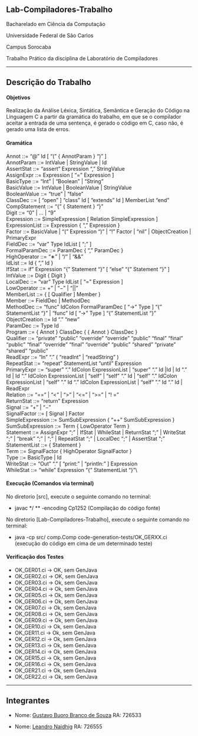 ## Lab-Compiladores-Trabalho

Bacharelado em Ciência da Computação

Universidade Federal de São Carlos

Campus Sorocaba

Trabalho Prático da disciplina de Laboratório de Compiladores

----

## Descrição do Trabalho

#### Objetivos

Realização da Análise Léxica, Sintática, Semântica e Geração do Código na Linguagem C a partir da gramática do trabalho, em que se o compilador aceitar a entrada de uma sentença, é gerado o código em C, caso não, é gerado uma lista de erros.

#### Gramática

Annot ::= “@” Id [ “(” { AnnotParam } “)” ]\
AnnotParam ::= IntValue | StringValue | Id\
AssertStat ::= “assert” Expression “,” StringValue\
AssignExpr ::= Expression [ “=” Expression ]\
BasicType ::= “Int” | “Boolean” | “String”\
BasicValue ::= IntValue | BooleanValue | StringValue\
BooleanValue ::= “true” | “false”\
ClassDec ::= [ “open” ] “class” Id [ “extends” Id ] MemberList “end”\
CompStatement ::= “{” { Statement } “}”\
Digit ::= “0” | ... | “9”\
Expression ::= SimpleExpression [ Relation SimpleExpression ]\
ExpressionList ::= Expression { “,” Expression }\
Factor ::= BasicValue | “(” Expression “)” | “!” Factor | “nil” | ObjectCreation | PrimaryExpr\
FieldDec ::= “var” Type IdList [ “;” ]\
FormalParamDec ::= ParamDec { “,” ParamDec }\
HighOperator ::= “∗” | “/” | “&&”\
IdList ::= Id { “,” Id }\
IfStat ::= if” Expression “{” Statement “}” [ “else” “{” Statement “}” ]\
IntValue ::= Digit { Digit }\
LocalDec ::= “var” Type IdList [ “=” Expression ]\
LowOperator ::= +” | “−” | “||”\
MemberList ::= { [ Qualifier ] Member }\
Member ::= FieldDec | MethodDec\
MethodDec ::= “func” IdColon FormalParamDec [ “->” Type ] “{” StatementList “}” | “func” Id [ “->” Type ] “{” StatementList “}”\
ObjectCreation ::= Id “.” “new”\
ParamDec ::= Type Id\
Program ::= { Annot } ClassDec { { Annot } ClassDec }\
Qualifier ::= “private” “public” “override” “override” “public” “final” “final” “public” “final” “override” “final” “override” “public” “shared” “private” “shared” “public”\
ReadExpr ::= “In” “.” ( “readInt” | “readString” )\
RepeatStat ::= “repeat” StatementList “until” Expression\
PrimaryExpr ::= “super” “.” IdColon ExpressionList | “super” “.” Id |Id | Id “.” Id | Id “.” IdColon ExpressionList | “self” | “self” “.” Id | “self” ”.” IdColon ExpressionList | “self” ”.” Id “.” IdColon ExpressionList | “self” ”.” Id “.” Id | ReadExpr\
Relation ::= “==” | “<” | “>” | “<=” | “>=” | “! =”\
ReturnStat ::= “return” Expression\
Signal ::= “+” | “−”\
SignalFactor ::= [ Signal ] Factor\
SimpleExpression ::= SumSubExpression { “++” SumSubExpression }\
SumSubExpression ::= Term { LowOperator Term }\
Statement ::= AssignExpr “;” | IfStat | WhileStat | ReturnStat “;” | WriteStat “;” | “break” “;” | “;” | RepeatStat “;” | LocalDec “;” | AssertStat “;”\
StatementList ::= { Statement }\
Term ::= SignalFactor { HighOperator SignalFactor }\
Type ::= BasicType | Id\
WriteStat ::= “Out” “.” [ “print:” | “println:” ] Expression\
WhileStat ::= “while” Expression “{” StatementList “}”\

#### Execução (Comandos via terminal)

No diretorio [src], execute o seguinte comando no terminal:

- javac */ ** -encoding Cp1252 (Compilação do código fonte)

No diretorio [Lab-Compiladores-Trabalho], execute o seguinte comando no terminal:

- java -cp src/ comp.Comp code-generation-tests/OK_GERXX.ci (execução do código em cima de um determinado teste)

#### Verificação dos Testes

- OK_GER01.ci -> OK, sem GenJava
- OK_GER02.ci -> OK, sem GenJava
- OK_GER03.ci -> Ok, sem GenJava
- OK_GER04.ci -> Ok, sem GenJava
- OK_GER05.ci -> Ok, sem GenJava
- OK_GER06.ci -> Ok, sem GenJava
- OK_GER07.ci -> Ok, sem GenJava
- OK_GER08.ci -> Ok, sem GenJava
- OK_GER09.ci -> Ok, sem GenJava
- OK_GER10.ci -> Ok, sem GenJava
- OK_GER11.ci -> Ok, sem GenJava
- OK_GER12.ci -> Ok, sem GenJava
- OK_GER13.ci -> Ok, sem GenJava
- OK_GER14.ci -> Ok, sem GenJava
- OK_GER15.ci -> Ok, sem GenJava
- OK_GER16.ci -> Ok, sem GenJava
- OK_GER21.ci -> Ok, sem GenJava
- OK_GER22.ci -> Ok, sem GenJava

----

## Integrantes

- Nome: [Gustavo Buoro Branco de Souza](https://github.com/Gustavobbs/) RA: 726533

- Nome: [Leandro Naidhig](https://github.com/Leandro-Naidhig/) RA: 726555
